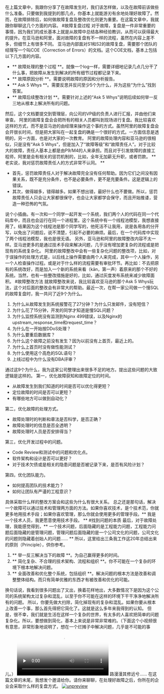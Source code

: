 在上篇文章中，我跟你分享了在故障发生时，我们该怎样做，以及在故障前该做些什么准备。只要做到我提到的那几点，你基本上就能游刃有余地处理好故障了。然而，在故障排除后，如何做故障复盘及整改优化则更为重要。在这篇文章中，我就跟你聊聊这几个方面的内容。
#故障复盘过程
对于故障，复盘是一件非常重要的事情，因为我们的成长基本上就是从故障中总结各种经验教训，从而可以获得最大的提升。在亚马逊和阿里，面对故障的复盘有不一样的流程，虽然在内容上差不多，但细节上有很多不同。
亚马逊内部面对S1和S2的故障复盘，需要那个团队的经理写一个叫COE（Correction of Errors）的文档。这个COE文档，基本上包括以下几方面的内容。

* ** 故障处理的整个过程 **。就像一个log一样，需要详细地记录几点几分干了什么事，把故障从发生到解决的所有细节过程都记录下来。
* ** 故障原因分析 **。需要说明故障的原因和分析报告。
* ** Ask 5 Whys **。需要反思并反问至少5个为什么，并为这些“为什么”找到答案。
* ** 故障后续整改计划 **。需要针对上述的“Ask 5 Whys”说明后续如何举一反三地从根本上解决所有的问题。

<!-- [[[read_end]]] -->
然后，这个文档要提交到管理层，向公司的VP级的负责人进行汇报，并由他们来审查。
阿里的故障复盘会会把所有的相关人员都叫到现场进行复盘。我比较喜欢这样的方式，而不是亚马逊的由经理来操作这个事的方式。虽然阿里的故障复盘会会开很长时间，但是把大家叫在一起复盘的确是一个很好的方式。一方面信息是透明的，另一方面，也是对大家的一次教育。
阿里的故障处理内容和亚马逊的很相似，只是没有“Ask 5 Whys”，但是加入了“故障等级”和“故障责任人”。对于比较大的故障，责任人基本上都是由P9/M4的人来承担。而且对于引发故障的直接工程师，阿里是会有相关的惩罚机制的，比如，全年无加薪无升职，或者罚款。
** 老实说，我对惩罚故障责任人的方式非常不认同。 **

* 首先，惩罚故障责任人对于解决故障完全没有任何帮助。因为它们之间没有因果关系，既不是充分条件，也不是必要条件，更不是充要条件。这是逻辑上的错误。
* 其次，做得越多，错得越多。如果不想出错，最好什么也不要做。所以，惩罚故障责任人只会让大家都很保守，也会让大家都学会保守，而且开始推诿，营造一种恐怖的气氛。

说个小插曲。有一次和一个同学一起开发一个系统，我们两个人的代码在同一个代码库中，而且也会运行在同一个进程里。这个系统中有一个线程池模型，我想直接用了。结果因为这个线程池是那个同学写的，他死活不让我用，说是各用各的分开写，以免出了问题后，说不清楚，引起不必要的麻烦。最后，在一个代码库中实现了两个线程池模型，我也是很无语。
另外，亚马逊和阿里的故障整改内容不太一样。亚马逊更多的是通过技术手段来解决问题，几乎没有增加更复杂的流程或是把现有的系统复杂化。
阿里的故障整改中会有一些复杂化问题的整改项，比如，对于误操作的处理方式是，以后线上操作需要由两个人来完成，其中一个人操作，另一个人检查操作过程。或是对于什么样的流程需要有审批环节。再比如：不去把原有的系统改好，而是加入一个新的系统来看（kān，第一声）着原来的那个不好的系统。当然，也有一些整改措施是好的，比如，通过灰度发布系统来减少故障面积。
#故障整改方法
就故障整改来说，我比较喜欢亚马逊的那个Ask 5 Whys玩法，这个对后面的整改会有非常大的帮助。最近一次，在帮一家公司做一个慢SQL的故障复盘时，我一共问了近9个为什么。

1. 为什么从故障发生到系统报警花了27分钟？为什么只发邮件，没有短信？
2. 为什么花了15分钟，开发的同学才知道是慢SQL问题？
3. 为什么监控系统没有监测到Nginx 499错误，以及Nginx的upstream_response_time和request_time？
4. 为什么在一开始按DDoS处理？
5. 为什么要重启数据库？
6. 为什么这个故障之前没有发生？因为以前没有上首页，最近上的。
7. 为什么上首页时没有做性能测试？
8. 为什么使用这个高危的SQL语句？
9. 上线过程中为什么没有DBA评审？

通过这9个为什么，我为这家公司整理出来很多不足的地方。提出这些问题的大致逻辑是这样的。
第一，优化故障获知和故障定位的时间。

* 从故障发生到我们知道的时间是否可以优化得更短？
* 定位故障的时间是否可以更短？
* 有哪些地方可以做到自动化？

第二，优化故障的处理方式。

* 故障处理时的判断和章法是否科学，是否正确？
* 故障处理时的信息是否全透明？
* 故障处理时人员是否安排得当？

第三，优化开发过程中的问题。

* Code Review和测试中的问题和优化点。
* 软件架构和设计是否可以更好？
* 对于技术欠债或是相关的隐患问题是否被记录下来，是否有风险计划？

第四，优化团队能力。

* 如何提高团队的技术能力？
* 如何让团队有严谨的工程意识？

具体采取什么样的整改方案会和这些为什么有很大关系。
总之还是那句话，解决一个故障可以通过技术和管理两方面的方法。如果你喜欢技术，是个技术范，你就更多地用技术手段；如果你喜欢管理，那么你就会使用更多的管理手段。** 我是一个技术人员，我更愿意使用技术手段。 **
#找到问题的本质
最后，对于故障处理，我能感觉得到，** 一个技术问题，后面隐藏的是工程能力问题，工程能力问题后面隐藏的是管理问题，管理问题后面隐藏的是一个公司文化的问题，公司文化的问题则隐藏着创始人的问题…… **
所以，这里给出三条我工作这20年总结出来的原则（Principle），供你参考。

1. ** 举一反三解决当下的故障 **。为自己赢得更多的时间。
2. ** 简化复杂、不合理的技术架构、流程和组织 **。你不可能在一个复杂的环境下根本地解决问题。
3. ** 全面改善和优化整个系统，包括组织 **。解决问题的根本方法是改善和调整整体结构。而只有简单优雅的东西才有被改善和优化的可能。

换句话说，我看到很多问题出了又出，换着花样地出，大多数情况下是因为这个公司的系统架构太过复杂和混乱，以至于你不可能在这样的环境下干干净净地解决所有的问题。
所以，你要先做大扫除，简化掉现有的复杂和混乱。如果你要从根本上改善一个事，那么首先得把它简化了。这就是这么多年来我得到的认知。
但是，很不幸，我们就是生活在这样一个复杂的世界，有太多的人喜欢把简单的问题复杂化。所以，要想做到简化，基本上来说是非常非常难的。（下面这个小视频很有意思，非常形象地说明了，想在一个烂摊子中解决问题，几乎是不可能的事儿。）
<video poster="https://static001.geekbang.org/resource/image/d8/f7/d8b9d8cd056d1cb708880a0f359c9ef7.jpg" preload="none" controls><source src="https://res001.geekbang.org/resource/video/65/0c/65441936c908c3488e6f9b1be0084e0c.mp4" type="video/mp4" /><source src="https://res001.geekbang.org/media/video/65/0c/65441936c908c3488e6f9b1be0084e0c/sd.m3u8" type="application/x-mpegURL" /></video>
路漫漫其修远兮……
在这篇文章的末尾，我想发个邀请给你。请你来聊聊，在处理好故障之后，你所在的企业会采取什么样的复盘方式。
<a href="http://hm17640r6381.rdyhl.com/jump?activity_id=4658"><img src="https://static001.geekbang.org/resource/image/1e/d0/1e6c69c5cccbd060a4bfef00cfb406d0.jpg" alt="unpreview" /></a><span class="reference">
